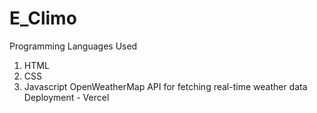 ﻿# E_Climo
 Programming Languages Used
 1. HTML
 2. CSS
 3. Javascript
OpenWeatherMap API for fetching real-time weather data
Deployment - Vercel


